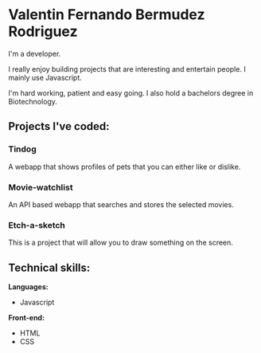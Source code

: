 # Valentin Fernando Bermudez Rodriguez
I'm a developer.

I really enjoy building projects that are interesting and entertain people. I mainly use Javascript.

I'm hard working, patient and easy going. I also hold a bachelors degree in Biotechnology.

## Projects I've coded:
### Tindog
A webapp that shows profiles of pets that you can either like or dislike.

### Movie-watchlist 
An API based webapp that searches and stores the selected movies.

### Etch-a-sketch
This is a project that will allow you to draw something on the screen.

## Technical skills:

**Languages:**

* Javascript

**Front-end:**

* HTML
* CSS
